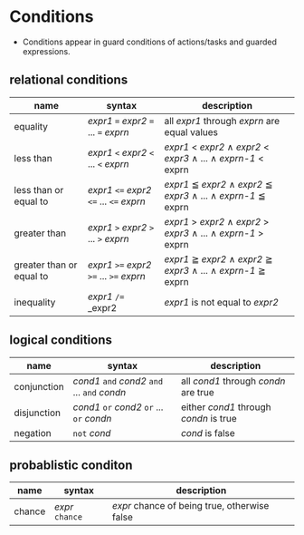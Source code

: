 # Conditions

* Conditions appear in guard conditions of actions/tasks and guarded expressions.

## relational conditions
| name | syntax | description |
| -----|------- | ----------- |
| equality | _expr1_ `=` _expr2_ `=` ... `=` _exprn_ | all _expr1_ through _exprn_ are equal values |
| less than | _expr1_ `<` _expr2_ `<` ... `<` _exprn_ | _expr1_ < _expr2_  ∧  _expr2_ < _expr3_  ∧  ...  ∧  _exprn-1_ < exprn | 
| less than or equal to | _expr1_ `<=` _expr2_ `<=` ... `<=` _exprn_ | _expr1_ ≦ _expr2_  ∧  _expr2_ ≦ _expr3_  ∧  ...  ∧  _exprn-1_ ≦ exprn | 
| greater than | _expr1_ `>` _expr2_ `>` ... `>` _exprn_ | _expr1_ > _expr2_  ∧  _expr2_ > _expr3_  ∧  ...  ∧  _exprn-1_ > exprn | 
| greater than or equal to | _expr1_ `>=` _expr2_ `>=` ... `>=` _exprn_ | _expr1_ ≧ _expr2_  ∧  _expr2_ ≧ _expr3_  ∧  ...  ∧  _exprn-1_ ≧ exprn | 
| inequality | _expr1_ `/=` _expr2 | _expr1_ is not equal to _expr2_ |

## logical conditions
| name | syntax | description |
| -----|------- | ----------- |
| conjunction | _cond1_ `and` _cond2_ `and` ... `and` _condn_ | all _cond1_ through _condn_ are true |
| disjunction | _cond1_ `or` _cond2_ `or` ... `or` _condn_ | either _cond1_ through _condn_ is true | 
| negation | `not` _cond_ | _cond_ is false | 

## probablistic conditon
| name | syntax | description |
| -----|------- | ----------- |
| chance | _expr_ `chance` | _expr_ chance of being true, otherwise false |
